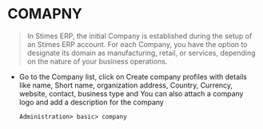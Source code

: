 # COMAPNY 
>In Stimes ERP, the initial Company is established during the setup of an Stimes ERP account. For each Company, you have the option to designate its domain as manufacturing, retail, or services, depending on the nature of your business operations.
- Go to the Company list, click on Create company profiles with details like name, Short name, organization address, Country, Currency, website, contact, business type and You can also attach a company logo and add a description for the company

      Administration> basic> company

